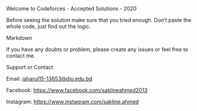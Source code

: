 Welcome to Codeforces - Accepted Solutions - 2020

Before seeing the solution make sure that you tried enough. Don’t paste the whole code, just find out the logic.

Markdown

If you have any doubts or problem, please create any issues or feel free to contact me.

Support or Contact

Email: jaharul15-13653@diu.edu.bd

Facebook: https://www.facebook.com/saklineahmed2013

Instagram: https://www.instagram.com/sakline.ahmed
